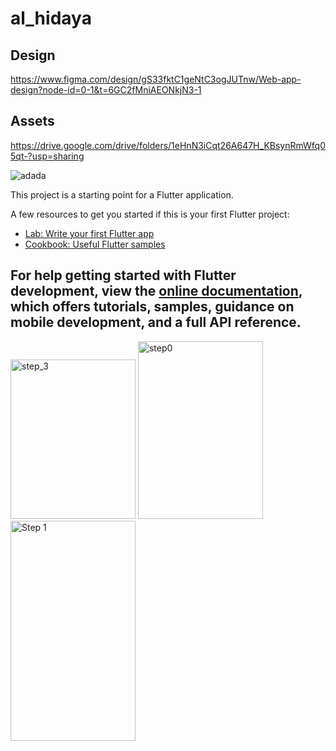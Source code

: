 # al_hidaya
## Design 
https://www.figma.com/design/gS33fktC1geNtC3ogJUTnw/Web-app-design?node-id=0-1&t=6GC2fMniAEONkjN3-1

## Assets 
https://drive.google.com/drive/folders/1eHnN3iCqt26A647H_KBsynRmWfq05qt-?usp=sharing

![adada](https://github.com/user-attachments/assets/2d70b700-aac1-4d60-9999-fa04a0b0fdd9)


This project is a starting point for a Flutter application.

A few resources to get you started if this is your first Flutter project:

- [Lab: Write your first Flutter app](https://docs.flutter.dev/get-started/codelab)
- [Cookbook: Useful Flutter samples](https://docs.flutter.dev/cookbook)

For help getting started with Flutter development, view the
[online documentation](https://docs.flutter.dev/), which offers tutorials,
samples, guidance on mobile development, and a full API reference.
-
<img width="200" height="255" alt="step_3" src="https://github.com/user-attachments/assets/0d705b78-55c6-4afd-b460-348c384aef58" />
<img width="200" height="284" alt="step0" src="https://github.com/user-attachments/assets/7bfcca5a-b75b-44cd-86e9-5e76196eda67" />
<img width="200" height="352" alt="Step 1" src="https://github.com/user-attachments/assets/574446f8-e03e-4afe-a712-ba3c306453db" />



